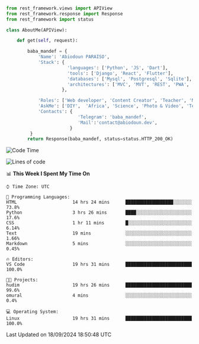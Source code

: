 ###
```python
from rest_framework.views import APIView
from rest_framework.response import Response
from rest_framework import status

class AboutMe(APIView):

    def get(self, request):

        baba_mandef = {
            'Name': 'Abiodoun PARAISO',
            'Stack': {
                       'languages': ['Python', 'JS', 'Dart'],
                       'tools': ['Django', 'React', 'Flutter'],
                       'databases': ['Mysql', 'Postgresql', 'Sqlite'],
                       'architectures': ['MVC', 'MVT', 'REST', 'PWA', 'SPA', 'MicroServices']
                     },

            'Roles': ['Web developer', 'Content Creator', 'Teacher', 'Mentor'],
            'AskMe': ['DIY',  'Africa', 'Science', 'Photo & Video', 'Tech'],
            'Contacts': {
                           'Telegram': 'baba_mandef',
                           'Mail':'contact@abiodoun.dev',
                        }
         }
        return Response(baba_mandef, status=status.HTTP_200_OK)

```                    

<!--START_SECTION:waka-->
![Code Time](http://img.shields.io/badge/Code%20Time-1%2C147%20hrs%202%20mins-blue)

![Lines of code](https://img.shields.io/badge/From%20Hello%20World%20I%27ve%20Written-420%20Thousand%20lines%20of%20code-blue)

📊 **This Week I Spent My Time On** 

```text
⌚︎ Time Zone: UTC

💬 Programming Languages: 
HTML                     14 hrs 24 mins      ██████████████████░░░░░░░   73.8% 
Python                   3 hrs 26 mins       ████░░░░░░░░░░░░░░░░░░░░░   17.6% 
CSS                      1 hr 11 mins        █░░░░░░░░░░░░░░░░░░░░░░░░   6.14% 
Text                     19 mins             ░░░░░░░░░░░░░░░░░░░░░░░░░   1.66% 
Markdown                 5 mins              ░░░░░░░░░░░░░░░░░░░░░░░░░   0.45%

🔥 Editors: 
VS Code                  19 hrs 31 mins      █████████████████████████   100.0%

🐱‍💻 Projects: 
hudim                    19 hrs 26 mins      █████████████████████████   99.6% 
omural                   4 mins              ░░░░░░░░░░░░░░░░░░░░░░░░░   0.4%

💻 Operating System: 
Linux                    19 hrs 31 mins      █████████████████████████   100.0%

```


 Last Updated on 18/09/2024 18:50:48 UTC
<!--END_SECTION:waka-->
